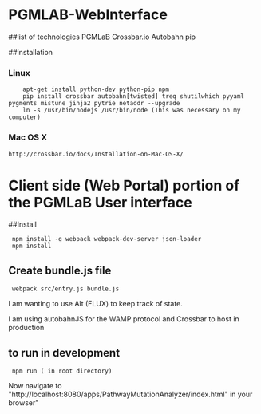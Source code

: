 # PGMLAB-WebInterface

##list of technologies
PGMLaB
Crossbar.io
Autobahn
pip

##installation

### Linux

        apt-get install python-dev python-pip npm
        pip install crossbar autobahn[twisted] treq shutilwhich pyyaml pygments mistune jinja2 pytrie netaddr --upgrade  
        ln -s /usr/bin/nodejs /usr/bin/node (This was necessary on my computer)

### Mac OS X

	http://crossbar.io/docs/Installation-on-Mac-OS-X/


# Client side (Web Portal) portion of the PGMLaB User interface

##Install

     npm install -g webpack webpack-dev-server json-loader
     npm install

## Create bundle.js file

     webpack src/entry.js bundle.js


I am wanting to use Alt (FLUX) to keep track of state.

I am using autobahnJS for the WAMP protocol and Crossbar to host in production


## to run in development

     npm run ( in root directory)

Now navigate to "http://localhost:8080/apps/PathwayMutationAnalyzer/index.html" in your browser"
